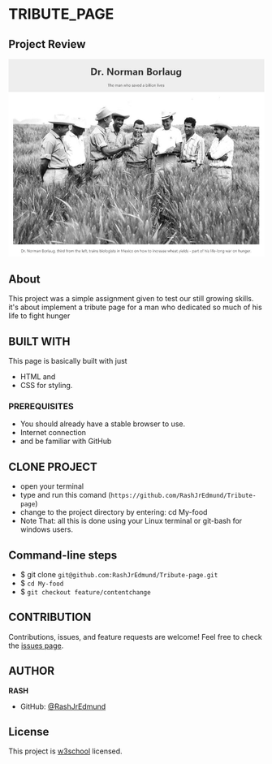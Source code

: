 # TRIBUTE_PAGE

## Project Review
![home page](assets/images/overview.png)

## About
This project was a simple assignment given to test our still growing skills. it's about implement a tribute page for a man who dedicated so much of his life to fight hunger

## BUILT WITH
This page is basically built with just
* HTML and
* CSS for styling.

### PREREQUISITES
* You should already have a stable browser to use.
* Internet connection
* and be familiar with GitHub

## CLONE PROJECT
* open your terminal
* type and run this comand (`https://github.com/RashJrEdmund/Tribute-page`)
* change to the project directory by entering: cd My-food
* Note That: all this is done using your Linux terminal or git-bash for windows users.

## Command-line steps

- $ git clone `git@github.com:RashJrEdmund/Tribute-page.git`
- $ `cd My-food`
- $ `git checkout feature/contentchange`

## CONTRIBUTION
Contributions, issues, and feature requests are welcome!
Feel free to check the [issues page](`https://github.com/RashJrEdmund/Tribute-page/issues`).

## AUTHOR
**RASH**
- GitHub: [@RashJrEdmund](https://github.com/RashJrEdmund)

## License
This project is [w3school](./LICENSE) licensed.